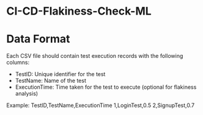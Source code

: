 # CI-CD-Flakiness-Check-ML
# Data Format

Each CSV file should contain test execution records with the following columns:
- TestID: Unique identifier for the test
- TestName: Name of the test
- ExecutionTime: Time taken for the test to execute (optional for flakiness analysis)

Example:
TestID,TestName,ExecutionTime
1,LoginTest,0.5
2,SignupTest,0.7


